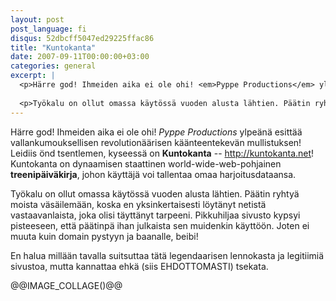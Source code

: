 ```yaml
---
layout: post
post_language: fi
disqus: 52dbcff5047ed29225ffac86
title: "Kuntokanta"
date: 2007-09-11T00:00:00+03:00
categories: general
excerpt: |
  <p>Härre god! Ihmeiden aika ei ole ohi! <em>Pyppe Productions</em> ylpeänä esittää vallankumouksellisen revolutionäärisen käänteentekevän mullistuksen! Leidiis önd tsentlemen,  kyseessä on <strong>Kuntokanta</strong> -- <a href='http://kuntokanta.net/'>http://kuntokanta.net</a>! Kuntokanta on dynaamisen staattinen world-wide-web-pohjainen <strong>treenipäiväkirja</strong>, johon käyttäjä voi tallentaa omaa harjoitusdataansa.</p>
  
  <p>Työkalu on ollut omassa käytössä vuoden alusta lähtien. Päätin ryhtyä moista väsäilemään, koska en yksinkertaisesti löytänyt netistä vastaavanlaista, joka olisi täyttänyt tarpeeni. Pikkuhiljaa sivusto kypsyi pisteeseen, että päätinpä ihan julkaista sen muidenkin käyttöön. Joten ei muuta kuin domain pystyyn ja baanalle, beibi!</p>
---
```

<p>Härre god! Ihmeiden aika ei ole ohi! <em>Pyppe Productions</em> ylpeänä esittää vallankumouksellisen revolutionäärisen käänteentekevän mullistuksen! Leidiis önd tsentlemen,  kyseessä on <strong>Kuntokanta</strong> -- <a href='http://kuntokanta.net/'>http://kuntokanta.net</a>! Kuntokanta on dynaamisen staattinen world-wide-web-pohjainen <strong>treenipäiväkirja</strong>, johon käyttäjä voi tallentaa omaa harjoitusdataansa.</p>

<p>Työkalu on ollut omassa käytössä vuoden alusta lähtien. Päätin ryhtyä moista väsäilemään, koska en yksinkertaisesti löytänyt netistä vastaavanlaista, joka olisi täyttänyt tarpeeni. Pikkuhiljaa sivusto kypsyi pisteeseen, että päätinpä ihan julkaista sen muidenkin käyttöön. Joten ei muuta kuin domain pystyyn ja baanalle, beibi!</p>

<p>En halua millään tavalla suitsuttaa tätä legendaarisen lennokasta ja legitiimiä sivustoa, mutta kannattaa ehkä (siis EHDOTTOMASTI) tsekata.</p>

@@IMAGE_COLLAGE()@@